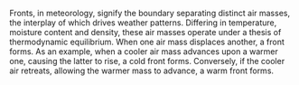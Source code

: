 
Fronts, in meteorology, signify the boundary separating distinct air masses, the interplay of which drives weather patterns. Differing in temperature, moisture content and density, these air masses operate under a thesis of thermodynamic equilibrium. When one air mass displaces another, a front forms. As an example, when a cooler air mass advances upon a warmer one, causing the latter to rise, a cold front forms. Conversely, if the cooler air retreats, allowing the warmer mass to advance, a warm front forms.

